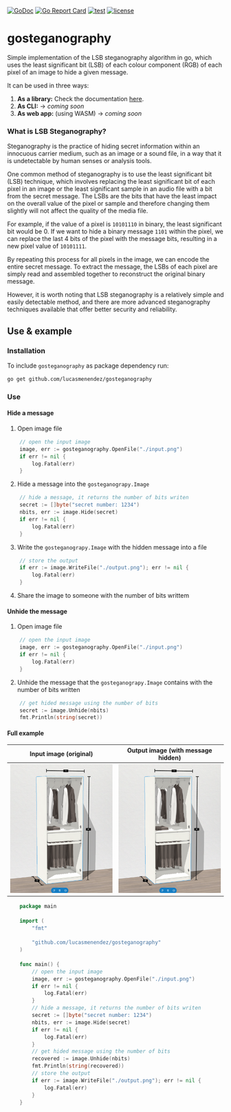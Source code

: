 [![GoDoc](https://godoc.org/github.com/lucasmenendez/gosteganography?status.svg)](https://godoc.org/github.com/lucasmenendez/gosteganography) 
[![Go Report Card](https://goreportcard.com/badge/github.com/lucasmenendez/gosteganography)](https://goreportcard.com/report/github.com/lucasmenendez/gosteganography)
[![test](https://github.com/lucasmenendez/gosteganography/workflows/test/badge.svg)](https://github.com/lucasmenendez/gosteganography/actions?query=workflow%3Atest)
[![license](https://img.shields.io/github/license/lucasmenendez/gosteganography)](LICENSE)

# gosteganography
Simple implementation of the LSB steganography algorithm in go, which uses the least significant bit (LSB) of each colour component (RGB) of each pixel of an image to hide a given message. 

It can be used in three ways:
 1. **As a library:** Check the documentation [here](https://pkg.go.dev/github.com/lucasmenendez/gosteganography).
 2. **As CLI:**  -> *coming soon*
 3. **As web app:** (using WASM) -> *coming soon*

### What is LSB Steganography?

Steganography is the practice of hiding secret information within an innocuous carrier medium, such as an image or a sound file, in a way that it is undetectable by human senses or analysis tools.

One common method of steganography is to use the least significant bit (LSB) technique, which involves replacing the least significant bit of each pixel in an image or the least significant sample in an audio file with a bit from the secret message. The LSBs are the bits that have the least impact on the overall value of the pixel or sample and therefore changing them slightly will not affect the quality of the media file.

For example, if the value of a pixel is `10101110` in binary, the least significant bit would be 0. If we want to hide a binary message `1101` within the pixel, we can replace the last 4 bits of the pixel with the message bits, resulting in a new pixel value of `10101111`.

By repeating this process for all pixels in the image, we can encode the entire secret message. To extract the message, the LSBs of each pixel are simply read and assembled together to reconstruct the original binary message.

However, it is worth noting that LSB steganography is a relatively simple and easily detectable method, and there are more advanced steganography techniques available that offer better security and reliability.

## Use & example 

### Installation
To include `gosteganography` as package dependency run:

```sh
go get github.com/lucasmenendez/gosteganography
```

### Use

#### Hide a message

1. Open image file
```go
    // open the input image
    image, err := gosteganography.OpenFile("./input.png")
    if err != nil {
        log.Fatal(err)
    }
```
2. Hide a message into the `gosteganograpy.Image`
```go
    // hide a message, it returns the number of bits writen
    secret := []byte("secret number: 1234")
    nbits, err := image.Hide(secret)
    if err != nil {
        log.Fatal(err)
    }
```
3. Write the `gosteganograpy.Image` with the hidden message into a file
```go
    // store the output
    if err := image.WriteFile("./output.png"); err != nil {
        log.Fatal(err)
    }
```
4. Share the image to someone with the number of bits writtem

#### Unhide the message

1. Open image file
```go
    // open the input image
    image, err := gosteganography.OpenFile("./input.png")
    if err != nil {
        log.Fatal(err)
    }
```

2. Unhide the message that the `gosteganograpy.Image` contains with the number of bits written
```go
    // get hided message using the number of bits
    secret := image.Unhide(nbits)
    fmt.Println(string(secret))
```

#### Full example

| Input image (original) | Output image (with message hidden) |
|:---:|:---:|
| <img src="./input.png"/> | <img src="./output.png"/> |

```go
    package main

    import (
        "fmt"

        "github.com/lucasmenendez/gosteganography"
    )

    func main() {
        // open the input image
        image, err := gosteganography.OpenFile("./input.png")
        if err != nil {
            log.Fatal(err)
        }
        // hide a message, it returns the number of bits writen
        secret := []byte("secret number: 1234")
        nbits, err := image.Hide(secret)
        if err != nil {
            log.Fatal(err)
        }
        // get hided message using the number of bits
        recovered := image.Unhide(nbits)
        fmt.Println(string(recovered))
        // store the output
        if err := image.WriteFile("./output.png"); err != nil {
            log.Fatal(err)
        }
    }
```